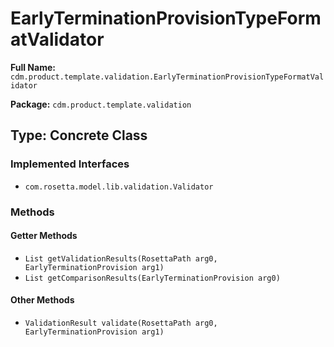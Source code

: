 # EarlyTerminationProvisionTypeFormatValidator

**Full Name:** `cdm.product.template.validation.EarlyTerminationProvisionTypeFormatValidator`

**Package:** `cdm.product.template.validation`

## Type: Concrete Class

### Implemented Interfaces

- `com.rosetta.model.lib.validation.Validator`

### Methods

#### Getter Methods

- `List getValidationResults(RosettaPath arg0, EarlyTerminationProvision arg1)`
- `List getComparisonResults(EarlyTerminationProvision arg0)`

#### Other Methods

- `ValidationResult validate(RosettaPath arg0, EarlyTerminationProvision arg1)`

